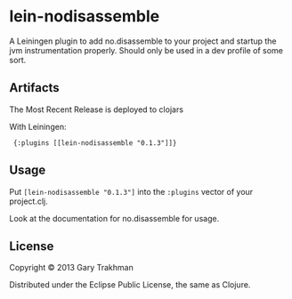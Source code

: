 # lein-nodisassemble

A Leiningen plugin to add no.disassemble to your project and startup the jvm instrumentation properly.  Should only be used in a dev profile of some sort.

## Artifacts
The Most Recent Release is deployed to clojars

With Leiningen:

     {:plugins [[lein-nodisassemble "0.1.3"]]}

## Usage

Put `[lein-nodisassemble "0.1.3"]` into the `:plugins` vector of your project.clj.

Look at the documentation for no.disassemble for usage.

## License

Copyright © 2013 Gary Trakhman

Distributed under the Eclipse Public License, the same as Clojure.
